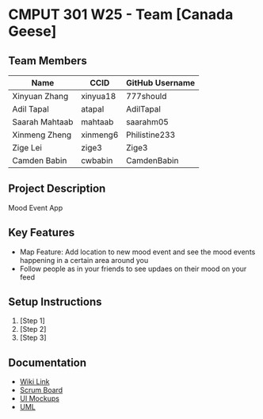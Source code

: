 # CMPUT 301 W25 - Team [Canada Geese]

## Team Members

| Name        | CCID   | GitHub Username |
| ----------- | ------ | --------------- |
| Xinyuan Zhang | xinyua18 | 777should    |
| Adil Tapal  | atapal | AdilTapal       |
| Saarah Mahtaab| mahtaab | saarahm05    |
| Xinmeng Zheng | xinmeng6 | Philistine233     |
| Zige Lei | zige3 | Zige3     |
| Camden Babin | cwbabin | CamdenBabin   |

## Project Description

Mood Event App 

## Key Features

- Map Feature: Add location to new mood event and see the mood events happening in a certain area around you
- Follow people as in your friends to see updaes on their mood on your feed

## Setup Instructions

1. [Step 1]
2. [Step 2]
3. [Step 3]

## Documentation

- [Wiki Link](https://github.com/cmput301-w25/project-canada-geese/wiki)
- [Scrum Board](https://github.com/orgs/cmput301-w25/projects/93)
- [UI Mockups](https://github.com/cmput301-w25/project-canada-geese/wiki/UI-Mockups-&-Storyboard-(Diagrams-in-Figma))
- [UML](https://github.com/cmput301-w25/project-canada-geese/wiki/CRC-Cards-(Part-2))
